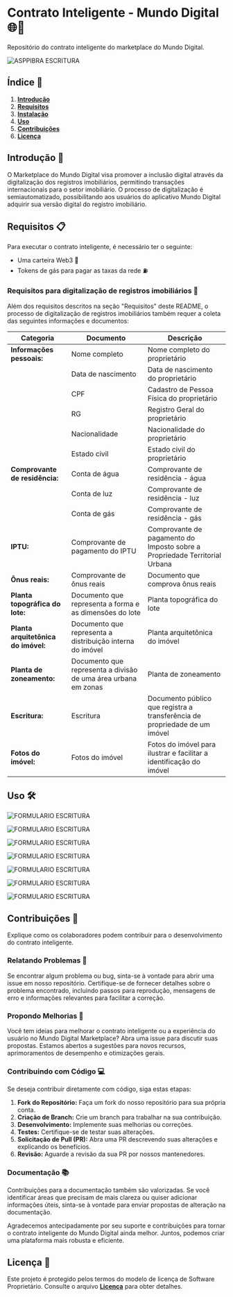 # Contrato Inteligente - Mundo Digital 🌐🏡

Repositório do contrato inteligente do marketplace do Mundo Digital.

![ASPPIBRA ESCRITURA](https://raw.githubusercontent.com/ASPPIBRA-DAO/Imagens/890ffa9bfb4c79f650c48e627aa2306299c17c4b/Jornal/ASPPIBRA-ESCRITURA.svg)

## Índice 📑

1. [**Introdução**](#introdução)
2. [**Requisitos**](#requisitos)
3. [**Instalação**](#instalação)
4. [**Uso**](#uso)
5. [**Contribuições**](#contribuições)
6. [**Licença**](https://github.com/ASPPIBRA-DAO/DIGITAL_WORLD_REAL_ESTATE_MARKET/blob/a145c7c2e2a1fa311bb814ed8ed9b1819a20631d/LICENSE.md)

## Introdução 🚀

O Marketplace do Mundo Digital visa promover a inclusão digital através da digitalização dos registros imobiliários, permitindo transações internacionais para o setor imobiliário. O processo de digitalização é semiautomatizado, possibilitando aos usuários do aplicativo Mundo Digital adquirir sua versão digital do registro imobiliário.

## Requisitos 📋

Para executar o contrato inteligente, é necessário ter o seguinte:

- Uma carteira Web3 💼
- Tokens de gás para pagar as taxas da rede ⛽

### Requisitos para digitalização de registros imobiliários 🏡

Além dos requisitos descritos na seção "Requisitos" deste README, o processo de digitalização de registros imobiliários também requer a coleta das seguintes informações e documentos:

| Categoria                       | Documento                                             | Descrição                                                                         |
|---------------------------------|-------------------------------------------------------|-----------------------------------------------------------------------------------|
| **Informações pessoais:**      | Nome completo                                         | Nome completo do proprietário                                                    |
|                                 | Data de nascimento                                    | Data de nascimento do proprietário                                                |
|                                 | CPF                                                   | Cadastro de Pessoa Física do proprietário                                         |
|                                 | RG                                                    | Registro Geral do proprietário                                                    |
|                                 | Nacionalidade                                         | Nacionalidade do proprietário                                                     |
|                                 | Estado civil                                          | Estado civil do proprietário                                                      |
| **Comprovante de residência:**  | Conta de água                                         | Comprovante de residência - água                                                 |
|                                 | Conta de luz                                          | Comprovante de residência - luz                                                  |
|                                 | Conta de gás                                          | Comprovante de residência - gás                                                  |
| **IPTU:**                       | Comprovante de pagamento do IPTU                      | Comprovante de pagamento do Imposto sobre a Propriedade Territorial Urbana        |
| **Ônus reais:**                 | Comprovante de ônus reais                             | Documento que comprova ônus reais                                                |
| **Planta topográfica do lote:** | Documento que representa a forma e as dimensões do lote | Planta topográfica do lote                                                    |
| **Planta arquitetônica do imóvel:** | Documento que representa a distribuição interna do imóvel | Planta arquitetônica do imóvel                                              |
| **Planta de zoneamento:**       | Documento que representa a divisão de uma área urbana em zonas | Planta de zoneamento                                                         |
| **Escritura:**                  | Escritura                                             | Documento público que registra a transferência de propriedade de um imóvel        |
| **Fotos do imóvel:**            | Fotos do imóvel                                       | Fotos do imóvel para ilustrar e facilitar a identificação do imóvel                |



## Uso 🛠️


![FORMULARIO ESCRITURA](https://github.com/ASPPIBRA-DAO/Imagens/blob/84bc56a7f478111c614bc730f10cb78e170ac303/Layout_app/Escritura/Formulario7.png)

![FORMULARIO ESCRITURA](https://github.com/ASPPIBRA-DAO/Imagens/blob/84bc56a7f478111c614bc730f10cb78e170ac303/Layout_app/Escritura/Formulario6.png)

![FORMULARIO ESCRITURA](https://github.com/ASPPIBRA-DAO/Imagens/blob/84bc56a7f478111c614bc730f10cb78e170ac303/Layout_app/Escritura/Formulario5.png)

![FORMULARIO ESCRITURA](https://github.com/ASPPIBRA-DAO/Imagens/blob/84bc56a7f478111c614bc730f10cb78e170ac303/Layout_app/Escritura/Formulario4.png)

![FORMULARIO ESCRITURA](https://github.com/ASPPIBRA-DAO/Imagens/blob/84bc56a7f478111c614bc730f10cb78e170ac303/Layout_app/Escritura/Formulario3.png)

![FORMULARIO ESCRITURA](https://github.com/ASPPIBRA-DAO/Imagens/blob/84bc56a7f478111c614bc730f10cb78e170ac303/Layout_app/Escritura/Formulario2.png)

![FORMULARIO ESCRITURA](https://github.com/ASPPIBRA-DAO/Imagens/blob/84bc56a7f478111c614bc730f10cb78e170ac303/Layout_app/Escritura/Formulario1.png)



## Contribuições 🤝

Explique como os colaboradores podem contribuir para o desenvolvimento do contrato inteligente.

### Relatando Problemas 🐛

Se encontrar algum problema ou bug, sinta-se à vontade para abrir uma issue em nosso repositório. Certifique-se de fornecer detalhes sobre o problema encontrado, incluindo passos para reprodução, mensagens de erro e informações relevantes para facilitar a correção.

### Propondo Melhorias 🚀

Você tem ideias para melhorar o contrato inteligente ou a experiência do usuário no Mundo Digital Marketplace? Abra uma issue para discutir suas propostas. Estamos abertos a sugestões para novos recursos, aprimoramentos de desempenho e otimizações gerais.

### Contribuindo com Código 💻

Se deseja contribuir diretamente com código, siga estas etapas:

1. **Fork do Repositório:** Faça um fork do nosso repositório para sua própria conta.
2. **Criação de Branch:** Crie um branch para trabalhar na sua contribuição.
3. **Desenvolvimento:** Implemente suas melhorias ou correções.
4. **Testes:** Certifique-se de testar suas alterações.
5. **Solicitação de Pull (PR):** Abra uma PR descrevendo suas alterações e explicando os benefícios.
6. **Revisão:** Aguarde a revisão da sua PR por nossos mantenedores.

### Documentação 📚

Contribuições para a documentação também são valorizadas. Se você identificar áreas que precisam de mais clareza ou quiser adicionar informações úteis, sinta-se à vontade para enviar propostas de alteração na documentação.

Agradecemos antecipadamente por seu suporte e contribuições para tornar o contrato inteligente do Mundo Digital ainda melhor. Juntos, podemos criar uma plataforma mais robusta e eficiente.

## Licença 📄

Este projeto é protegido pelos termos do modelo de licença de Software Proprietário. Consulte o arquivo [**Licença**](https://github.com/ASPPIBRA-DAO/DIGITAL_WORLD_REAL_ESTATE_MARKET/blob/a145c7c2e2a1fa311bb814ed8ed9b1819a20631d/LICENSE.md) para obter detalhes.
